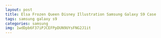 ```yaml
---
layout: post
title: Elsa Frozen Queen Disney Illustration Samsung Galaxy S9 Case
tags: samsung galaxy s9
categories: samsung
img: 1wdDpb6F37iPJCEFPpDUN9UYsFNG2J1it
---
```

